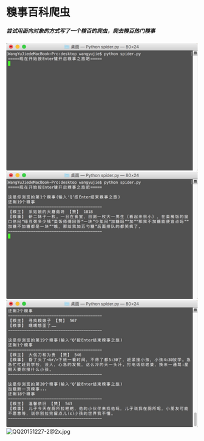 # 糗事百科爬虫
##### 尝试用面向对象的方式写了一个糗百的爬虫，爬去糗百热门糗事

![img](https://github.com/huaerheima/Qiubai_spider/blob/master/screenshots/QQ20151227-0@2x.jpg)
![img](https://github.com/huaerheima/Qiubai_spider/blob/master/screenshots/QQ20151227-1@2x.jpg)
![img](https://github.com/huaerheima/Qiubai_spider/blob/master/screenshots/QQ20151227-2@2x.jpg)
<img src="/huaerheima/Qiubai_spider/blob/master/screenshots/QQ20151227-2@2x.jpg?raw=true" alt="QQ20151227-2@2x.jpg">

